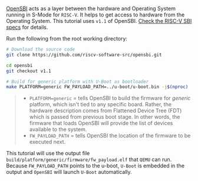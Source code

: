[OpenSBI](https://github.com/riscv-software-src/opensbi) acts as a layer between the hardware and Operating System running in S-Mode for `RISC-V`. It helps to get access to hardware from the Operating System. This tutorial uses `v1.1` of OpenSBI. [Check the RISC-V SBI specs](https://github.com/riscv-non-isa/riscv-sbi-doc) for details.

Run the following from the root working directory:
``` bash
# Download the source code
git clone https://github.com/riscv-software-src/opensbi.git

cd opensbi
git checkout v1.1

# Build for generic platform with U-Boot as bootloader
make PLATFORM=generic FW_PAYLOAD_PATH=../u-boot/u-boot.bin -j$(nproc)
```
> - `PLATFORM=generic` = tells OpenSBI to build the firmware for *generic* platform, which isn't tied to any specific board. Rather, the hardware description comes from Flattened Device Tree (FDT) which is passed from previous boot stage. In other words, the firmware that loads OpenSBI will provide the list of devices available to the system.
> - `FW_PAYLOAD_PATH` = tells OpenSBI the location of the firmware to be executed next.

This tutorial will use the output file `build/platform/generic/firmware/fw_payload.elf` that `QEMU` can run. Because `FW_PAYLOAD_PATH` points to the u-boot, `U-Boot` is embedded in the output and `OpenSBI` will launch `U-Boot` automatically.
